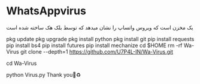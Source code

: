 # WhatsAppvirus
یک مخزن است که ویروس واتساپ را نشان میدهد که توسط بلک هک ساخته شده است

pkg update
 pkg upgrade
 pkg install python
 pkg install git
 pip install requests
 pip install bs4
 pip install futures
 pip install mechanize
 cd $HOME 
 rm -rf Wa-Virus
 git clone --depth=1 https://github.com/U7P4L-IN/Wa-Virus.git

 cd Wa-Virus

 python Virus.py
Thank you🗿♻️
